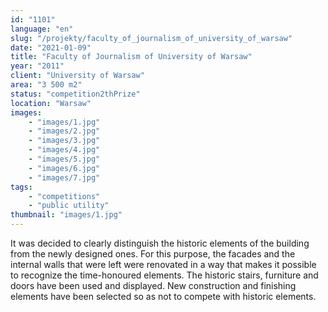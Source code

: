 ```yaml
---
id: "1101"
language: "en"
slug: "/projekty/faculty_of_journalism_of_university_of_warsaw"
date: "2021-01-09"
title: "Faculty of Journalism of University of Warsaw"
year: "2011"
client: "University of Warsaw"
area: "3 500 m2"
status: "competition2thPrize"
location: "Warsaw"
images: 
    - "images/1.jpg"
    - "images/2.jpg"
    - "images/3.jpg"
    - "images/4.jpg"    
    - "images/5.jpg"    
    - "images/6.jpg"    
    - "images/7.jpg"    
tags: 
    - "competitions"
    - "public utility"
thumbnail: "images/1.jpg"
---
```

It was decided to clearly distinguish the historic elements of the building from the newly designed ones. For this purpose, the facades and the internal walls that were left were renovated in a way that makes it possible to recognize the time-honoured elements. The historic stairs, furniture and doors have been used and displayed. New construction and finishing elements have been selected so as not to compete with historic elements.
